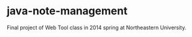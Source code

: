 java-note-management
====================

Final project of Web Tool class in 2014 spring at Northeastern University.

